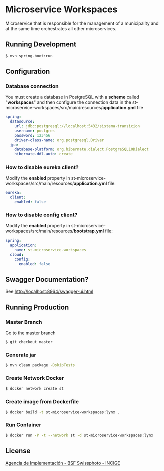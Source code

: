 # Microservice Workspaces

Microservice that is responsible for the management of a municipality and at the same time orchestrates all other microservices.

## Running Development

```sh
$ mvn spring-boot:run
```

## Configuration 

### Database connection

You must create a database in PostgreSQL with a **scheme** called "**workspaces**" and then configure the connection data in the st-microservice-workspaces/src/main/resources/**application.yml** file

```yml
spring:
  datasource:
    url: jdbc:postgresql://localhost:5432/sistema-transicion
    username: postgres
    password: 123456
    driver-class-name: org.postgresql.Driver
  jpa:
    database-platform: org.hibernate.dialect.PostgreSQL10Dialect
    hibernate.ddl-auto: create
```

### How to disable eureka client?

Modify the **enabled** property in st-microservice-workspaces/src/main/resources/**application.yml** file:

```yml
eureka:
  client:
    enabled: false
```

### How to disable config client?

Modify the **enabled** property in st-microservice-workspaces/src/main/resources/**bootstrap.yml** file:

```yml
spring:
  application:
    name: st-microservice-workspaces
  cloud:
    config:
      enabled: false
```

## Swagger Documentation?

See [http://localhost:8964/swagger-ui.html](http://localhost:8964/swagger-ui.html)

## Running Production

### Master Branch

Go to the master branch

```sh
$ git checkout master
```

### Generate jar

```sh
$ mvn clean package -DskipTests
```

### Create Network Docker

```sh
$ docker network create st
```

### Create image from Dockerfile

```sh
$ docker build -t st-microservice-workspaces:lynx .
```

### Run Container

```sh
$ docker run -P -t --network st -d st-microservice-workspaces:lynx
```

## License

[Agencia de Implementación - BSF Swissphoto - INCIGE](https://github.com/AgenciaImplementacion/st-microservice-workspaces/blob/master/LICENSE)